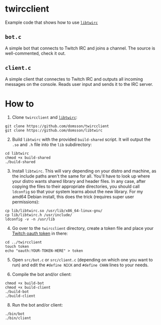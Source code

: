 # twircclient

Example code that shows how to use [`libtwirc`](https://github.com/domsson/libtwirc)

## `bot.c`

A simple bot that connects to Twitch IRC and joins a channel. The source is well-commented, check it out.

## `client.c`

A simple client that connectes to Twitch IRC and outputs all incoming messages on the console. Reads user input and sends it to the IRC server.

# How to

1. Clone `twircclient` and [`libtwirc`](https://github.com/domsson/libtwirc):

````
git clone https://github.com/domsson/twircclient
git clone https://github.com/domsson/libtwirc
````

2. Build `libtwirc` with the provided `build-shared` script. It will output the `.so` and `.h` file into the `lib` subdirectory:

```
cd libtwirc
chmod +x build-shared
./build-shared
```

3. Install `libtwirc`. This will vary depending on your distro and machine, as the include paths aren't the same for all. You'll have to look up where your distro wants shared library and header files. In any case, after copying the files to their appropriate directories, you should call `ldconfig` so that your system learns about the new library. For my amd64 Debian install, this does the trick (requires super user permissions):

```
cp lib/libtwirc.so /usr/lib/x86_64-linux-gnu/
cp lib/libtwirc.h /usr/include/
ldconfig -v -n /usr/lib
```

4. Go over to the `twircclient` directory, create a token file and place your [Twitch oauth token](https://twitchapps.com/tmi/) in there:

```
cd ../twircclient
touch token
echo "oauth:YOUR-TOKEN-HERE" > token
```

5. Open `src/bot.c` or `src/client.c` (depending on which one you want to run) and edit the `#define NICK` and `#define CHAN` lines to your needs.

6. Compile the bot and/or client:

```
chmod +x build-bot
chmod +x build-client
./build-bot
./build-client
```

8. Run the bot and/or client:

```
./bin/bot
./bin/client
```
